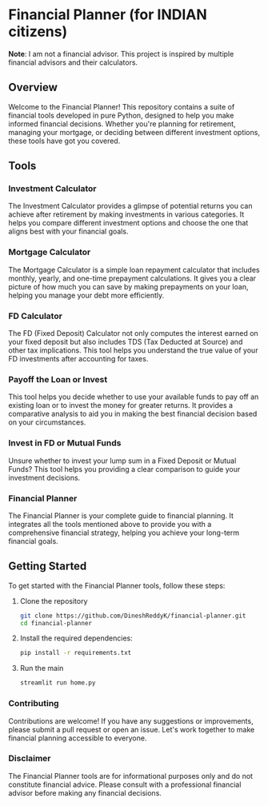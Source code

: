 # Financial Planner (for INDIAN citizens)

**Note**: I am not a financial advisor. This project is inspired by multiple financial advisors and their calculators.

## Overview
Welcome to the Financial Planner! This repository contains a suite of financial tools developed in pure Python, designed to help you make informed financial decisions. Whether you're planning for retirement, managing your mortgage, or deciding between different investment options, these tools have got you covered.

## Tools
### Investment Calculator
The Investment Calculator provides a glimpse of potential returns you can achieve after retirement by making investments in various categories. It helps you compare different investment options and choose the one that aligns best with your financial goals.

### Mortgage Calculator
The Mortgage Calculator is a simple loan repayment calculator that includes monthly, yearly, and one-time prepayment calculations. It gives you a clear picture of how much you can save by making prepayments on your loan, helping you manage your debt more efficiently.

### FD Calculator
The FD (Fixed Deposit) Calculator not only computes the interest earned on your fixed deposit but also includes TDS (Tax Deducted at Source) and other tax implications. This tool helps you understand the true value of your FD investments after accounting for taxes.

### Payoff the Loan or Invest
This tool helps you decide whether to use your available funds to pay off an existing loan or to invest the money for greater returns. It provides a comparative analysis to aid you in making the best financial decision based on your circumstances.

### Invest in FD or Mutual Funds
Unsure whether to invest your lump sum in a Fixed Deposit or Mutual Funds? This tool helps you providing a clear comparison to guide your investment decisions.

### Financial Planner
The Financial Planner is your complete guide to financial planning. It integrates all the tools mentioned above to provide you with a comprehensive financial strategy, helping you achieve your long-term financial goals.

## Getting Started
To get started with the Financial Planner tools, follow these steps:

1. Clone the repository
    ```bash
    git clone https://github.com/DineshReddyK/financial-planner.git
    cd financial-planner
    ```

2. Install the required dependencies:
    ```bash
    pip install -r requirements.txt
    ```
3. Run the main
    ```bash
    streamlit run home.py
    ```

### Contributing
Contributions are welcome! If you have any suggestions or improvements, please submit a pull request or open an issue. Let's work together to make financial planning accessible to everyone.


### Disclaimer
The Financial Planner tools are for informational purposes only and do not constitute financial advice. Please consult with a professional financial advisor before making any financial decisions.